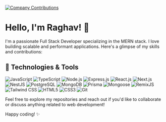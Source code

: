 [![Company Contributions](https://img.shields.io/badge/Company-Contributions-brightgreen)](https://github.com/raghavcakewalk)

# Hello, I'm Raghav! 👋

I'm a passionate Full Stack Developer specializing in the MERN stack. I love building scalable and performant applications. Here's a glimpse of my skills and contributions:

## 🔧 Technologies & Tools

![JavaScript](https://img.shields.io/badge/JavaScript-ES6%2B-brightgreen)
![TypeScript](https://img.shields.io/badge/TypeScript-Lang%20of%20Choice-brightgreen)
![Node.js](https://img.shields.io/badge/Node.js-LTS%2B-brightgreen)
![Express.js](https://img.shields.io/badge/Express.js-RESTful%20APIs-brightgreen)
![React.js](https://img.shields.io/badge/React.js-SPA%20Development-brightgreen)
![Next.js](https://img.shields.io/badge/Next.js-SSR%20Applications-brightgreen)
![NestJS](https://img.shields.io/badge/NestJS-Backend%20Framework-brightgreen)
![PostgreSQL](https://img.shields.io/badge/PostgreSQL-Relational%20Database-brightgreen)
![MongoDB](https://img.shields.io/badge/MongoDB-NoSQL%20Database-brightgreen)
![Prisma](https://img.shields.io/badge/Prisma-Database%20Toolkit-brightgreen)
![Mongoose](https://img.shields.io/badge/Mongoose-ODM%20for%20MongoDB-brightgreen)
![RemixJS](https://img.shields.io/badge/RemixJS-Modern%20React%20Framework-brightgreen)
![Tailwind CSS](https://img.shields.io/badge/Tailwind%20CSS-Styling%20Framework-brightgreen)
![HTML5](https://img.shields.io/badge/HTML5-Markup-brightgreen)
![CSS3](https://img.shields.io/badge/CSS3-Styles-brightgreen)
![Git](https://img.shields.io/badge/Git-Version%20Control-brightgreen)



<!--
## 🚀 Projects

### [Project 1 Title](link-to-project1)
- Brief description of the project.
- Technologies used: React.js, Node.js, MongoDB.

### [Project 2 Title](link-to-project2)
- Brief description of the project.
- Technologies used: React.js, Express.js, MongoDB.

## 🌱 Open Source Contributions

- [Contribution 1](link-to-contribution1)
- [Contribution 2](link-to-contribution2)

## 📈 GitHub Stats

![Your GitHub Stats](https://github-readme-stats.vercel.app/api?username=raghavcakewalk&show_icons=true&theme=radical)

## 📫 Let's Connect

- [LinkedIn](https://www.linkedin.com/in/your-linkedin-profile/)
- [Portfolio Website](https://www.your-portfolio.com/)
- [Twitter](https://twitter.com/your-twitter)

-->

Feel free to explore my repositories and reach out if you'd like to collaborate or discuss anything related to web development!

Happy coding! ✨


<!--
**raghavvsobti/raghavvsobti** is a ✨ _special_ ✨ repository because its `README.md` (this file) appears on your GitHub profile.

Here are some ideas to get you started:

- 🔭 I’m currently working on ...
- 🌱 I’m currently learning ...
- 👯 I’m looking to collaborate on ...
- 🤔 I’m looking for help with ...
- 💬 Ask me about ...
- 📫 How to reach me: ...
- 😄 Pronouns: ...
- ⚡ Fun fact: ...
-->
